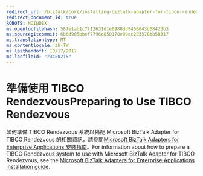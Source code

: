 ```yaml
---
redirect_url: /biztalk/core/installing-biztalk-adapter-for-tibco-rendezvous
redirect_document_id: true
ROBOTS: NOINDEX
ms.openlocfilehash: 587e1ab1c7f12631d1e0988dd5456843d68423b3
ms.sourcegitcommit: 6b6d905bbef7796c850178e99ac293578bb58317
ms.translationtype: MT
ms.contentlocale: zh-TW
ms.lasthandoff: 10/17/2017
ms.locfileid: "23450215"
---
```

# <a name="preparing-to-use-tibco-rendezvous"></a><span data-ttu-id="0973b-101">準備使用 TIBCO Rendezvous</span><span class="sxs-lookup"><span data-stu-id="0973b-101">Preparing to Use TIBCO Rendezvous</span></span>
<span data-ttu-id="0973b-102">如何準備 TIBCO Rendezvous 系統以搭配 Microsoft BizTalk Adapter for TIBCO Rendezvous 的相關資訊，請參閱[Microsoft BizTalk Adapters for Enterprise Applications 安裝指南](../adapters-and-accelerators/install-configure-biztalk-adapters-enterprise-applications.md)。</span><span class="sxs-lookup"><span data-stu-id="0973b-102">For information about how to prepare a TIBCO Rendezvous system to use with Microsoft BizTalk Adapter for TIBCO Rendezvous, see the [Microsoft BizTalk Adapters for Enterprise Applications installation guide](../adapters-and-accelerators/install-configure-biztalk-adapters-enterprise-applications.md).</span></span>